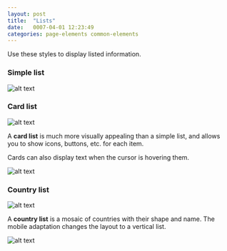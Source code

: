 ```yaml
---
layout: post
title:  "Lists"
date:   0007-04-01 12:23:49
categories: page-elements common-elements
---
```


Use these styles to display listed information.

### Simple list

![alt text][simple-list]

### Card list

![alt text][card-list]

A **card list** is much more visually appealing than a simple list, and allows you to show icons,
buttons, etc. for each item.

Cards can also display text when the cursor is hovering them.

![alt text][card-list-2]

### Country list

![alt text][country-list]

A **country list** is a mosaic of countries with their shape and name. The mobile adaptation
changes the layout to a vertical list.

![alt text][country-list-2]



[simple-list]: /gfw-style-guides/images/posts/responsive-adaptations/grid-site.png "Repsonsive Adaptations"
[card-list]: /gfw-style-guides/images/posts/responsive-adaptations/grid-site.png "Repsonsive Adaptations"
[card-list-2]: /gfw-style-guides/images/posts/responsive-adaptations/grid-site.png "Repsonsive Adaptations"
[country-list]: /gfw-style-guides/images/posts/responsive-adaptations/grid-site.png "Repsonsive Adaptations"
[country-list-2]: /gfw-style-guides/images/posts/responsive-adaptations/grid-site.png "Repsonsive Adaptations"
